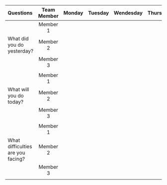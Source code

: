 | Questions                                | Team Member | Monday     | Tuesday | Wendesday | Thursday | Friday | Saturday | Sunday
| :---        |    :----:   |    :----:   |   :----:   |    :----:    |    :----:    |    :----:    |    :----:   |        ---: | 
|| Member 1
| What did you do yesterday?               |   Member 2
|| Member 3
||
|| Member 1
| What will you do today?               |   Member 2
|| Member 3
||
|| Member 1
| What difficulties are you facing?               |   Member 2
|| Member 3
||
